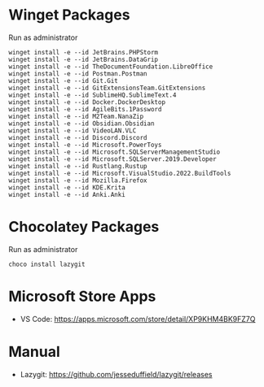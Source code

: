 # Winget Packages
Run as administrator
```
winget install -e --id JetBrains.PHPStorm
winget install -e --id JetBrains.DataGrip
winget install -e --id TheDocumentFoundation.LibreOffice
winget install -e --id Postman.Postman
winget install -e --id Git.Git
winget install -e --id GitExtensionsTeam.GitExtensions
winget install -e --id SublimeHQ.SublimeText.4
winget install -e --id Docker.DockerDesktop
winget install -e --id AgileBits.1Password
winget install -e --id M2Team.NanaZip
winget install -e --id Obsidian.Obsidian
winget install -e --id VideoLAN.VLC
winget install -e --id Discord.Discord
winget install -e --id Microsoft.PowerToys
winget install -e --id Microsoft.SQLServerManagementStudio
winget install -e --id Microsoft.SQLServer.2019.Developer
winget install -e --id Rustlang.Rustup
winget install -e --id Microsoft.VisualStudio.2022.BuildTools
winget install -e --id Mozilla.Firefox
winget install -e --id KDE.Krita
winget install -e --id Anki.Anki
```

# Chocolatey Packages
Run as administrator
```
choco install lazygit
```

# Microsoft Store Apps
- VS Code: https://apps.microsoft.com/store/detail/XP9KHM4BK9FZ7Q 

# Manual
- Lazygit: https://github.com/jesseduffield/lazygit/releases